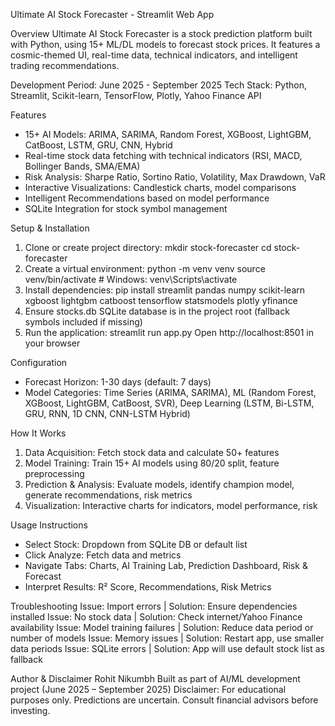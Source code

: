 Ultimate AI Stock Forecaster - Streamlit Web App

Overview
Ultimate AI Stock Forecaster is a stock prediction platform built with Python, using 15+ ML/DL models to forecast stock prices.
It features a cosmic-themed UI, real-time data, technical indicators, and intelligent trading recommendations.

Development Period: June 2025 - September 2025
Tech Stack: Python, Streamlit, Scikit-learn, TensorFlow, Plotly, Yahoo Finance API

Features
- 15+ AI Models: ARIMA, SARIMA, Random Forest, XGBoost, LightGBM, CatBoost, LSTM, GRU, CNN, Hybrid
- Real-time stock data fetching with technical indicators (RSI, MACD, Bollinger Bands, SMA/EMA)
- Risk Analysis: Sharpe Ratio, Sortino Ratio, Volatility, Max Drawdown, VaR
- Interactive Visualizations: Candlestick charts, model comparisons
- Intelligent Recommendations based on model performance
- SQLite Integration for stock symbol management

Setup & Installation
1. Clone or create project directory:
   mkdir stock-forecaster
   cd stock-forecaster
2. Create a virtual environment:
   python -m venv venv
   source venv/bin/activate  # Windows: venv\Scripts\activate
3. Install dependencies:
   pip install streamlit pandas numpy scikit-learn xgboost lightgbm catboost tensorflow statsmodels plotly yfinance
4. Ensure stocks.db SQLite database is in the project root (fallback symbols included if missing)
5. Run the application:
   streamlit run app.py
   Open http://localhost:8501 in your browser

Configuration
- Forecast Horizon: 1-30 days (default: 7 days)
- Model Categories: Time Series (ARIMA, SARIMA), ML (Random Forest, XGBoost, LightGBM, CatBoost, SVR), Deep Learning (LSTM, Bi-LSTM, GRU, RNN, 1D CNN, CNN-LSTM Hybrid)

How It Works
1. Data Acquisition: Fetch stock data and calculate 50+ features
2. Model Training: Train 15+ AI models using 80/20 split, feature preprocessing
3. Prediction & Analysis: Evaluate models, identify champion model, generate recommendations, risk metrics
4. Visualization: Interactive charts for indicators, model performance, risk

Usage Instructions
- Select Stock: Dropdown from SQLite DB or default list
- Click Analyze: Fetch data and metrics
- Navigate Tabs: Charts, AI Training Lab, Prediction Dashboard, Risk & Forecast
- Interpret Results: R² Score, Recommendations, Risk Metrics

Troubleshooting
Issue: Import errors | Solution: Ensure dependencies installed
Issue: No stock data | Solution: Check internet/Yahoo Finance availability
Issue: Model training failures | Solution: Reduce data period or number of models
Issue: Memory issues | Solution: Restart app, use smaller data periods
Issue: SQLite errors | Solution: App will use default stock list as fallback

Author & Disclaimer
Rohit Nikumbh
Built as part of AI/ML development project (June 2025 – September 2025)
Disclaimer: For educational purposes only. Predictions are uncertain. Consult financial advisors before investing.
